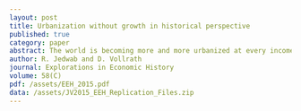 ```yaml
---
layout: post
title: Urbanization without growth in historical perspective
published: true
category: paper
abstract: The world is becoming more and more urbanized at every income level, and there has been a dramatic increase in the number of mega-cities in the developing world. This has led scholars to believe that development and urbanization are not always correlated, either across space or over time. In this paper, we use historical data at both the country level and city level over the five centuries between 1500--2010 to revisit the topic of ``urbanization without growth'' (Fay and Opal, 2000). In particular, we first establish that, although urbanization and income remain highly correlated within any given year, urbanization is 25--30 percentage points higher in 2010 than in 1500 at every level of income per capita. Second, while historically this shift in urbanization rates was more noticeable at the upper tail of the income distribution, i.e. for richer countries, it is now particularly visible at the lower tail, i.e. for poorer countries. Third, these patterns suggest that different factors may have explained the shift in different periods of time. We use the discussion of these factors as an opportunity to provide a survey of the literature and summarize our knowledge of what drives the urbanization process over time.
author: R. Jedwab and D. Vollrath
journal: Explorations in Economic History
volume: 58(C)
pdf: /assets/EEH_2015.pdf
data: /assets/JV2015_EEH_Replication_Files.zip
---
```

